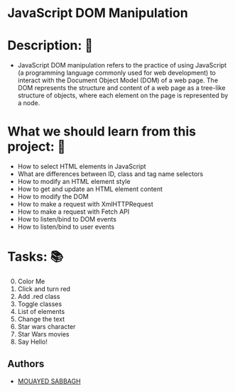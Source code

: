 # JavaScript DOM Manipulation
# Description: 💬

- JavaScript DOM manipulation refers to the practice of using JavaScript (a programming language commonly used for web development) to interact with the Document Object Model (DOM) of a web page. The DOM represents the structure and content of a web page as a tree-like structure of objects, where each element on the page is represented by a node.
# What we should learn from this project: 📑
- How to select HTML elements in JavaScript
- What are differences between ID, class and tag name selectors
- How to modify an HTML element style
- How to get and update an HTML element content
- How to modify the DOM
- How to make a request with XmlHTTPRequest
- How to make a request with Fetch API
- How to listen/bind to DOM events
- How to listen/bind to user events
# Tasks: 📚
0. Color Me
1. Click and turn red
2. Add .red class
3. Toggle classes
4. List of elements
5. Change the text
6. Star wars character
7. Star Wars movies
8. Say Hello!

## Authors

- [MOUAYED SABBAGH](https://github.com/MOUAYEDSB)
